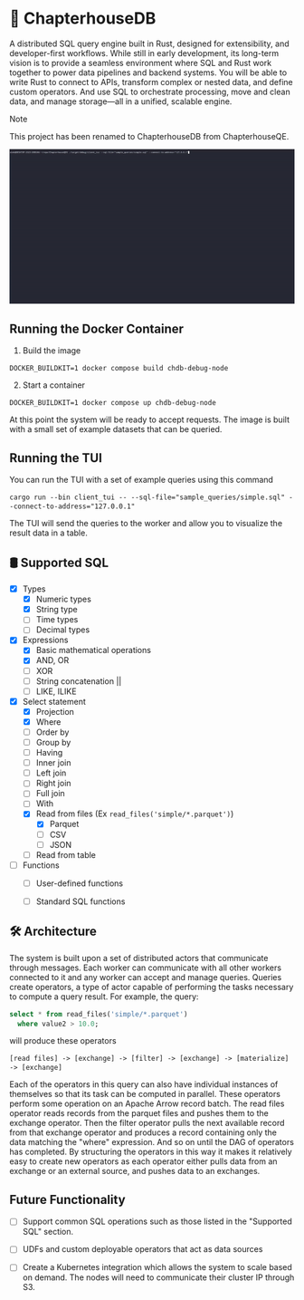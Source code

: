 # 📖 ChapterhouseDB
A distributed SQL query engine built in Rust, designed for extensibility, 
and developer-first workflows. While still in early development, its 
long-term vision is to provide a seamless environment where SQL and Rust work 
together to power data pipelines and backend systems. You will be able to write 
Rust to connect to APIs, transform complex or nested data, and define custom operators. 
And use SQL to orchestrate processing, move and clean data, and manage 
storage—all in a unified, scalable engine.

> [!NOTE]
> This project has been renamed to ChapterhouseDB from ChapterhouseQE.

![Query TUI](./imgs/query_tui_example.gif)


## Running the Docker Container

1. Build the image
```
DOCKER_BUILDKIT=1 docker compose build chdb-debug-node
```

2. Start a container
```
DOCKER_BUILDKIT=1 docker compose up chdb-debug-node
```

At this point the system will be ready to accept requests. The image
is built with a small set of example datasets that can be queried.


## Running the TUI

You can run the TUI with a set of example queries using this command

```
cargo run --bin client_tui -- --sql-file="sample_queries/simple.sql" --connect-to-address="127.0.0.1"
```

The TUI will send the queries to the worker and allow you to visualize
the result data in a table.


## 🛢️ Supported SQL

- [X] Types
  - [X] Numeric types
  - [X] String type
  - [ ] Time types
  - [ ] Decimal types
- [x] Expressions
  - [X] Basic mathematical operations
  - [X] AND, OR
  - [ ] XOR
  - [ ] String concatenation ||
  - [ ] LIKE, ILIKE
- [X] Select statement
  - [X] Projection
  - [X] Where
  - [ ] Order by
  - [ ] Group by
  - [ ] Having
  - [ ] Inner join
  - [ ] Left join
  - [ ] Right join
  - [ ] Full join
  - [ ] With 
  - [X] Read from files (Ex `read_files('simple/*.parquet')`)
    - [X] Parquet
    - [ ] CSV
    - [ ] JSON
  - [ ] Read from table
- [ ] Functions
  - [ ] User-defined functions
  - [ ] Standard SQL functions


## 🛠 Architecture

The system is built upon a set of distributed actors that communicate through
messages. Each worker can communicate with all other workers connected to it
and any worker can accept and manage queries. Queries create operators, a type of actor
capable of performing the tasks necessary to compute a query result. For example, the query:
```sql
select * from read_files('simple/*.parquet')
  where value2 > 10.0;
```

will produce these operators
```
[read files] -> [exchange] -> [filter] -> [exchange] -> [materialize] -> [exchange]
```

Each of the operators in this query can also have individual instances of themselves so that
its task can be computed in parallel. These operators perform some operation
on an Apache Arrow record batch. The read files operator reads records from the parquet
files and pushes them to the exchange operator. Then the filter operator pulls the next
available record from that exchange operator and produces a record containing only
the data matching the "where" expression. And so on until the DAG of operators has completed. By 
structuring the operators in this way it makes it relatively easy to create new operators
as each operator either pulls data from an exchange or an external source, and pushes
data to an exchanges.


## Future Functionality

- [ ] Support common SQL operations such as those listed in the "Supported SQL" section.
- [ ] UDFs and custom deployable operators that act as data sources
- [ ] Create a Kubernetes integration which allows the system to scale based on demand. The nodes will need
to communicate their cluster IP through S3.





